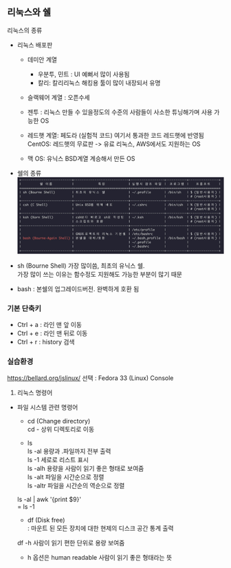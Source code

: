 ## 리눅스와 쉘

리눅스의 종류

- 리눅스 배포판

  - 데미안 계열
    - 우분투, 민트 : UI 예뻐서 많이 사용됨
    - 칼리: 칼리리눅스 해킹용 툴이 많이 내장되서 유명
  - 슬랙웨어 계열 : 오픈수세
  - 젠투 : 리눅스 만들 수 있을정도의 수준의 사람들이 사소한 튜닝해가며 사용 가능한 OS
  - 레드햇 계열: 페도라 (실험적 코드) 여기서 통과한 코드 레드햇에 반영됨  
     CentOS: 레드햇의 무료판
    -> 유료 리눅스, AWS에서도 지원하는 OS

  - 맥 OS: 유닉스 BSD계열 계승해서 만든 OS

- 쉘의 종류
  ![쉘의 종류](./img/bashimg.jpg)
- sh (Bourne Shell) 가장 많이씀, 최초의 유닉스 쉘.  
  가장 많이 쓰는 이유는 함수정도 지원해도 가능한 부분이 많기 때문

- bash : 본쉘의 업그레이드버전. 완벽하게 호환 됨

### 기본 단축키

- Ctrl + a : 라인 맨 앞 이동
- Ctrl + e : 라인 맨 뒤로 이동
- Ctrl + r : history 검색

### 실습환경

https://bellard.org/jslinux/
선택 : Fedora 33 (Linux) Console

1. 리눅스 명령어

- 파일 시스템 관련 명령어

  - cd (Change directory)  
    cd - 상위 디렉토리로 이동

  - ls  
    ls -al 용량과 .파일까지 전부 출력  
    ls -1 세로로 리스트 표시  
    ls -alh 용량을 사람이 읽기 좋은 형태로 보여줌  
    ls -alt 파일을 시간순으로 정렬  
    ls -altr 파일을 시간순의 역순으로 정렬

  ls -al | awk '{print $9}'  
   = ls -1

  - df (Disk free)  
    : 마운트 된 모든 장치에 대한 현제의 디스크 공간 통계 출력

  df -h 사람이 읽기 편한 단위로 용량 보여줌

  - h 옵션은 human readable 사람이 읽기 좋은 형태라는 뜻

